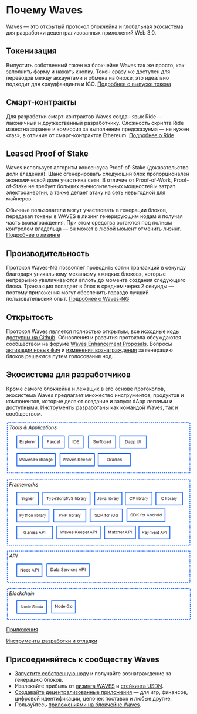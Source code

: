 # Почему Waves

Waves — это открытый протокол блокчейна и глобальная экосистема для разработки децентрализованных приложений Web&nbsp;3.0.

## Токенизация

Выпустить собственный токен на блокчейне Waves так же просто, как заполнить форму и нажать кнопку. Токен сразу же доступен для переводов между аккаунтами и обмена на бирже, это идеально подходит для краудфандинга и ICO. [Подробнее о выпуске токена](/ru/building-apps/how-to/assets/issue)

## Смарт-контракты

Для разработки смарт-контрактов Waves создан язык Ride — лаконичный и дружественный разработчику. Сложность скрипта Ride известна заранее и комиссия за выполнение предсказуема — не нужен «газ», в отличие от смарт-контрактов Ethereum. [Подробнее о Ride](/ru/ride/getting-started)

## Leased Proof of Stake

Waves использует алгоритм консенсуса Proof-of-Stake (доказательство доли владения). Шанс сгенерировать следующий блок пропорционален экономической доле участника сети. В отличие от Proof-of-Work, Proof-of-Stake не требует больших вычислительных мощностей и затрат электроэнергии, а также делает атаку на сеть невыгодной для майнеров.

Обычные пользователи могут участвовать в генерации блоков, передавая токены в WAVES в лизинг генерирующим нодам и получая часть вознаграждения. При этом средства остаются под полным контролем владельца — он может в любой момент отменить лизинг. [Подробнее о лизинге](/ru/blockchain/leasing)

## Производительность

Протокол Waves-NG позволяет проводить сотни транзакций в секунду благодаря уникальному механизму «жидких блоков», которые непрерывно увеличиваются вплоть до момента создания следующего блока. Транзакция попадает в блок в среднем через 2 секунды — поэтому приложения могут обеспечить гораздо лучший пользовательский опыт. [Подробнее о Waves-NG](/ru/blockchain/waves-protocol/waves-ng-protocol)

## Открытость

Протокол Waves является полностью открытым, все исходные коды [доступны на Github](https://github.com/wavesplatform). Обновления и развития протокола обсуждаются сообществом на форуме [Waves Enhancement Proposals](https://forum.waves.tech/c/waves-improvment-proposals/23). Вопросы [активации новых фич](/ru/waves-node/features/) и [изменения вознаграждения](/ru/blockchain/mining/mining-reward) за генерацию блоков решаются путем голосования нод.

## Экосистема для разработчиков

Кроме самого блокчейна и лежащих в его основе протоколов, экосистема Waves предлагает множество инструментов, продуктов и компонентов, которые делают создание и запуск dApp легкими и доступными. Инструменты разработаны как командой Waves, так и сообществом.

![](./_assets/ecosystem.png)

[Приложения](/ru/ecosystem/)

[Инструменты разработки и отладки](/ru/building-apps/smart-contracts/tools/)

<!--## Спонсирование

Разработчик приложения может платить комиссию за вызов скрипта dApp вместо пользователей и тем самым снизить порог входа для них — например, сделать бесплатный пробный период. [Подробнее](/ru/blockchain/waves-protocol/sponsored-fee)-->

## Присоединяйтесь к сообществу Waves

* [Запустите собственную ноду](/ru/waves-node/) и получайте вознаграждение за генерацию блоков.
* Извлекайте прибыль от [лизинга WAVES](/en/blockchain/leasing) и [стейкинга USDN](https://waves.exchange/investments/staking/USDN).
* [Создавайте децентрализованные приложения](/ru/building-apps/) — для игр, финансов, цифровой идентификации, цепочек поставок и любые другие.
* Пользуйтесь [приложениями на блокчейне Waves](https://wavescap.com/dapps).